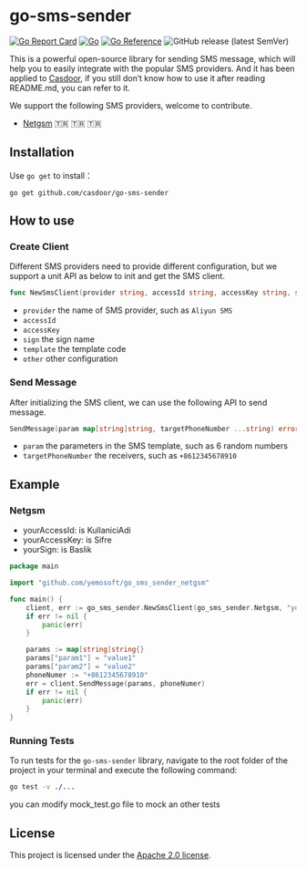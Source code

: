 # go-sms-sender

[![Go Report Card](https://goreportcard.com/badge/github.com/casdoor/go-sms-sender)](https://goreportcard.com/report/github.com/casdoor/go-sms-sender)
[![Go](https://github.com/casdoor/go-sms-sender/actions/workflows/ci.yml/badge.svg)](https://github.com/casdoor/go-sms-sender/actions/workflows/ci.yml)
[![Go Reference](https://pkg.go.dev/badge/github.com/casdoor/go-sms-sender.svg)](https://pkg.go.dev/github.com/casdoor/go-sms-sender)
![GitHub release (latest SemVer)](https://img.shields.io/github/v/release/casdoor/go-sms-sender)

This is a powerful open-source library for sending SMS message, which will help you to easily integrate with the popular SMS providers. And it has been applied to [Casdoor](https://github.com/casdoor/casdoor), if you still don’t know how to use it after reading README.md, you can refer to it.

We support the following SMS providers, welcome to contribute.

- [Netgsm](https://www.netgsm.com.tr/) 🇹🇷 🇹🇷 🇹🇷

## Installation

Use `go get` to install：

```
go get github.com/casdoor/go-sms-sender
```

## How to use

### Create Client

Different SMS providers need to provide different configuration, but we support a unit API as below to init and get the SMS client.

```go
func NewSmsClient(provider string, accessId string, accessKey string, sign string, template string, other ...string) (SmsClient, error)
```

- `provider` the name of SMS provider, such as `Aliyun SMS`
- `accessId`
- `accessKey`
- `sign` the sign name
- `template` the template code
- `other` other configuration

### Send Message

After initializing the SMS client, we can use the following API to send message.

```go
SendMessage(param map[string]string, targetPhoneNumber ...string) error
```

- `param` the parameters in the SMS template, such as 6 random numbers
- `targetPhoneNumber` the receivers, such as `+8612345678910`

## Example

### Netgsm

- yourAccessId: is KullaniciAdi
- yourAccessKey: is Sifre
- yourSign: is Baslik

```go
package main

import "github.com/yemosoft/go_sms_sender_netgsm"

func main() {
	client, err := go_sms_sender.NewSmsClient(go_sms_sender.Netgsm, "yourAccessId", "yourAccessKey", "yourSign", "yourTemplate")
	if err != nil {
		panic(err)
	}

	params := map[string]string{}
	params["param1"] = "value1"
	params["param2"] = "value2"
	phoneNumer := "+8612345678910"
	err = client.SendMessage(params, phoneNumer)
	if err != nil {
		panic(err)
	}
}
```

### Running Tests

To run tests for the `go-sms-sender` library, navigate to the root folder of the project in your terminal and execute the following command:

```sh
go test -v ./...
```

you can modify mock_test.go file to mock an other tests

## License

This project is licensed under the [Apache 2.0 license](LICENSE).
